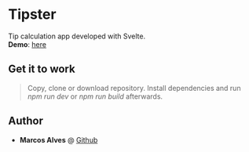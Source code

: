 # Tipster

Tip calculation app developed with Svelte. <br />
**Demo**: [here](https://tipstercalculator.herokuapp.com/)

## Get it to work

> Copy, clone or download repository. Install dependencies and run *npm run dev* or *npm run build* afterwards.

## Author

- **Marcos Alves** @ [Github](marcosalves.io)
